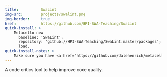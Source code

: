 ```yaml
---
title:          SwaLint
img-src:        projects/swalint.png
img-border:     true
href:           https://github.com/HPI-SWA-Teaching/SwaLint
quick-install: >
    Metacello new
      baseline: 'SwaLint';
      repository: 'github://HPI-SWA-Teaching/SwaLint:master/packages';
      load.
quick-install-notes: >
    Make sure you have <a href="https://github.com/dalehenrich/metacello-work" target="_blank">Metacello</a> installed.
---
```

A code critics tool to help improve code quality.
